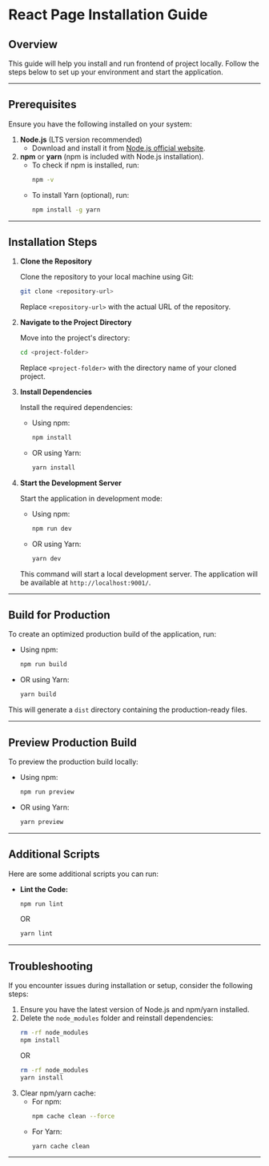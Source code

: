 # React Page Installation Guide

## Overview

This guide will help you install and run frontend of project locally. Follow the steps below to set up your environment and start the application.

---

## Prerequisites

Ensure you have the following installed on your system:

1. **Node.js** (LTS version recommended)
   - Download and install it from [Node.js official website](https://nodejs.org/).
2. **npm** or **yarn** (npm is included with Node.js installation).
   - To check if npm is installed, run:
     ```bash
     npm -v
     ```
   - To install Yarn (optional), run:
     ```bash
     npm install -g yarn
     ```

---

## Installation Steps

1. **Clone the Repository**

   Clone the repository to your local machine using Git:

   ```bash
   git clone <repository-url>
   ```

   Replace `<repository-url>` with the actual URL of the repository.

2. **Navigate to the Project Directory**

   Move into the project's directory:

   ```bash
   cd <project-folder>
   ```

   Replace `<project-folder>` with the directory name of your cloned project.

3. **Install Dependencies**

   Install the required dependencies:

   - Using npm:
     ```bash
     npm install
     ```
   - OR using Yarn:
     ```bash
     yarn install
     ```

4. **Start the Development Server**

   Start the application in development mode:

   - Using npm:
     ```bash
     npm run dev
     ```
   - OR using Yarn:
     ```bash
     yarn dev
     ```

   This command will start a local development server. The application will be available at `http://localhost:9001/`.

---

## Build for Production

To create an optimized production build of the application, run:

- Using npm:
  ```bash
  npm run build
  ```
- OR using Yarn:
  ```bash
  yarn build
  ```

This will generate a `dist` directory containing the production-ready files.

---

## Preview Production Build

To preview the production build locally:

- Using npm:
  ```bash
  npm run preview
  ```
- OR using Yarn:
  ```bash
  yarn preview
  ```

---

## Additional Scripts

Here are some additional scripts you can run:

- **Lint the Code:**
  ```bash
  npm run lint
  ```
  OR
  ```bash
  yarn lint
  ```

---

## Troubleshooting

If you encounter issues during installation or setup, consider the following steps:

1. Ensure you have the latest version of Node.js and npm/yarn installed.
2. Delete the `node_modules` folder and reinstall dependencies:
   ```bash
   rm -rf node_modules
   npm install
   ```
   OR
   ```bash
   rm -rf node_modules
   yarn install
   ```
3. Clear npm/yarn cache:
   - For npm:
     ```bash
     npm cache clean --force
     ```
   - For Yarn:
     ```bash
     yarn cache clean
     ```

---
